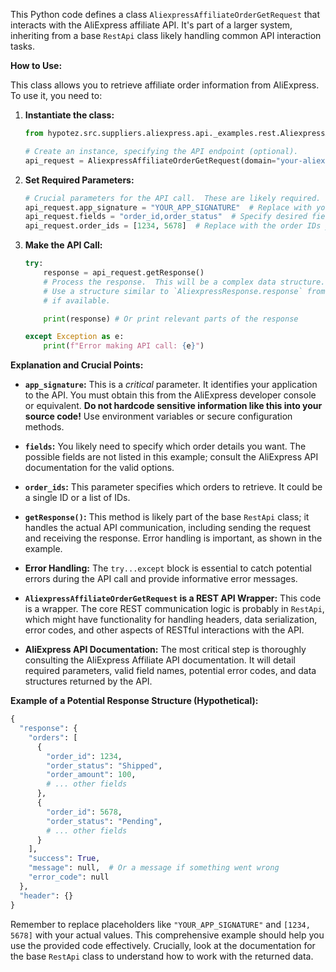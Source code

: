 This Python code defines a class `AliexpressAffiliateOrderGetRequest` that interacts with the AliExpress affiliate API.  It's part of a larger system, inheriting from a base `RestApi` class likely handling common API interaction tasks.

**How to Use:**

This class allows you to retrieve affiliate order information from AliExpress.  To use it, you need to:

1. **Instantiate the class:**
   ```python
   from hypotez.src.suppliers.aliexpress.api._examples.rest.AliexpressAffiliateOrderGetRequest import AliexpressAffiliateOrderGetRequest

   # Create an instance, specifying the API endpoint (optional).
   api_request = AliexpressAffiliateOrderGetRequest(domain="your-aliexpress-api-domain", port=80)  # Replace with your domain if needed
   ```

2. **Set Required Parameters:**
   ```python
   # Crucial parameters for the API call.  These are likely required.
   api_request.app_signature = "YOUR_APP_SIGNATURE"  # Replace with your app signature.  
   api_request.fields = "order_id,order_status"  # Specify desired fields.  See the AliExpress documentation for the available fields.
   api_request.order_ids = [1234, 5678]  # Replace with the order IDs you want to retrieve.  Could also be a single integer.
   ```

3. **Make the API Call:**
   ```python
   try:
       response = api_request.getResponse()
       # Process the response.  This will be a complex data structure.
       # Use a structure similar to `AliexpressResponse.response` from the base class
       # if available.

       print(response) # Or print relevant parts of the response

   except Exception as e:
       print(f"Error making API call: {e}")
   ```

**Explanation and Crucial Points:**

* **`app_signature`:**  This is a *critical* parameter.  It identifies your application to the API.  You must obtain this from the AliExpress developer console or equivalent.  **Do not hardcode sensitive information like this into your source code!**  Use environment variables or secure configuration methods.

* **`fields`:**  You likely need to specify which order details you want. The possible fields are not listed in this example; consult the AliExpress API documentation for the valid options.

* **`order_ids`:**  This parameter specifies which orders to retrieve.  It could be a single ID or a list of IDs.

* **`getResponse()`:** This method is likely part of the base `RestApi` class; it handles the actual API communication, including sending the request and receiving the response.  Error handling is important, as shown in the example.

* **Error Handling:** The `try...except` block is essential to catch potential errors during the API call and provide informative error messages.

* **`AliexpressAffiliateOrderGetRequest` is a REST API Wrapper:** This code is a wrapper. The core REST communication logic is probably in `RestApi`, which might have functionality for handling headers, data serialization, error codes, and other aspects of RESTful interactions with the API.

* **AliExpress API Documentation:**  The most critical step is thoroughly consulting the AliExpress Affiliate API documentation. It will detail required parameters, valid field names, potential error codes, and data structures returned by the API.


**Example of a Potential Response Structure (Hypothetical):**

```python
{
  "response": {
    "orders": [
      {
        "order_id": 1234,
        "order_status": "Shipped",
        "order_amount": 100,
        # ... other fields
      },
      {
        "order_id": 5678,
        "order_status": "Pending",
        # ... other fields
      }
    ],
    "success": True,
    "message": null,  # Or a message if something went wrong
    "error_code": null
  },
  "header": {}
}
```

Remember to replace placeholders like `"YOUR_APP_SIGNATURE"` and `[1234, 5678]` with your actual values. This comprehensive example should help you use the provided code effectively.  Crucially, look at the documentation for the base `RestApi` class to understand how to work with the returned data.